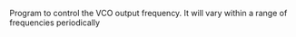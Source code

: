 Program to control the VCO output frequency. It will vary within a range of frequencies periodically
